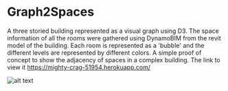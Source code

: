 # Graph2Spaces

A three storied building represented as a visual graph using D3. The space information of all the rooms were gathered using DynamoBIM from the revit model of the building. Each room is represented as a 'bubble' and the different levels are represented by different colors. A simple proof of concept to show the adjacency of spaces in a complex building. The link to view it https://mighty-crag-51954.herokuapp.com/

![alt text](https://github.com/[sounok1234]/[Graph2Spaces]/blob/[branch]/graphs.png?raw=true)
